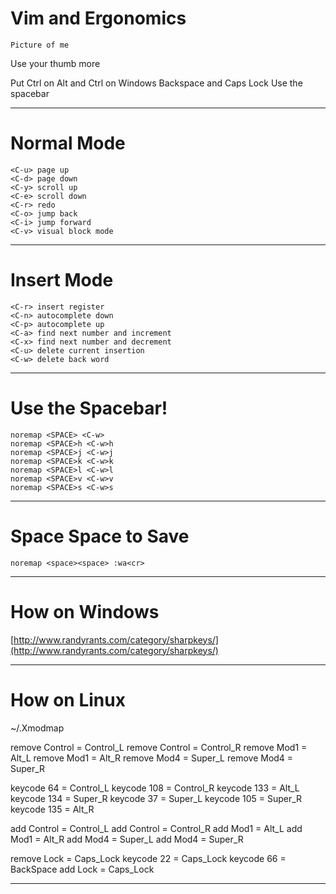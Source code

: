 # Vim and Ergonomics

    Picture of me 

Use your thumb more

Put Ctrl on Alt and Ctrl on Windows
Backspace and Caps Lock
Use the spacebar

---

# Normal Mode

    <C-u> page up
    <C-d> page down
    <C-y> scroll up
    <C-e> scroll down
    <C-r> redo
    <C-o> jump back
    <C-i> jump forward
    <C-v> visual block mode

---

# Insert Mode

    <C-r> insert register
    <C-n> autocomplete down
    <C-p> autocomplete up
    <C-a> find next number and increment
    <C-x> find next number and decrement
    <C-u> delete current insertion
    <C-w> delete back word
    
---

# Use the Spacebar!

    noremap <SPACE> <C-w>
    noremap <SPACE>h <C-w>h
    noremap <SPACE>j <C-w>j
    noremap <SPACE>k <C-w>k
    noremap <SPACE>l <C-w>l
    noremap <SPACE>v <C-w>v
    noremap <SPACE>s <C-w>s
    
---
# Space Space to Save

    noremap <space><space> :wa<cr>

---

# How on Windows

[http://www.randyrants.com/category/sharpkeys/](http://www.randyrants.com/category/sharpkeys/)

---

# How on Linux

~/.Xmodmap

remove Control = Control_L
remove Control = Control_R
remove Mod1 = Alt_L
remove Mod1 = Alt_R
remove Mod4 = Super_L
remove Mod4 = Super_R

keycode 64 = Control_L
keycode 108 = Control_R
keycode 133 = Alt_L
keycode 134 = Super_R
keycode 37 = Super_L
keycode 105 = Super_R
keycode 135 = Alt_R

add Control = Control_L
add Control = Control_R
add Mod1 = Alt_L
add Mod1 = Alt_R
add Mod4 = Super_L
add Mod4 = Super_R

remove Lock = Caps_Lock
keycode 22 = Caps_Lock
keycode 66 = BackSpace
add Lock = Caps_Lock

---
